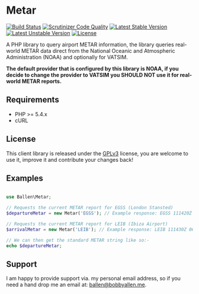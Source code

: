 Metar
=====

[![Build Status](https://scrutinizer-ci.com/g/bobsta63/metar/badges/build.png?b=master)](https://scrutinizer-ci.com/g/bobsta63/metar/build-status/master)
[![Scrutinizer Code Quality](https://scrutinizer-ci.com/g/bobsta63/metar/badges/quality-score.png?b=master)](https://scrutinizer-ci.com/g/bobsta63/metar/?branch=master)
[![Latest Stable Version](https://poser.pugx.org/ballen/metar/v/stable)](https://packagist.org/packages/ballen/metar)
[![Latest Unstable Version](https://poser.pugx.org/ballen/metar/v/unstable)](https://packagist.org/packages/ballen/metar)
[![License](https://poser.pugx.org/ballen/metar/license)](https://packagist.org/packages/ballen/metar)

A PHP library to query airport METAR information, the library queries real-world METAR data direct from the National Oceanic and Atmospheric Administration (NOAA) and optionally for VATSIM.

__The default provider that is configured by this library is NOAA, if you decide to change the provider to VATSIM you SHOULD NOT use it for real-world METAR reports.__

Requirements
------------

* PHP >= 5.4.x
* cURL

License
-------

This client library is released under the [GPLv3](https://raw.githubusercontent.com/bobsta63/metar/master/LICENSE) license, you are welcome to use it, improve it and contribute your changes back!

Examples
--------

```php

use Ballen\Metar;

// Requests the current METAR report for EGSS (London Stansted)
$departureMetar = new Metar('EGSS'); // Example response: EGSS 111420Z 23014KT 9999 SCT037 21/12 Q1018

// Requests the current METAR report for LEIB (Ibiza Airport)
$arrivalMetar = new Metar('LEIB'); // Example response: LEIB 111430Z 06010KT CAVOK 23/16 Q1022 NOSIG

// We can then get the standard METAR string like so:-
echo $departureMetar;
```

Support
-------

I am happy to provide support via. my personal email address, so if you need a hand drop me an email at: [ballen@bobbyallen.me](mailto:ballen@bobbyallen.me).